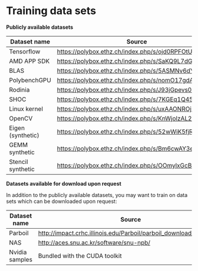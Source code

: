 # Training data sets

**Publicly available datasets**

Dataset name | Source
------------ | -------------
Tensorflow | https://polybox.ethz.ch/index.php/s/ojd0RPFOtUTPPRr
AMD APP SDK | https://polybox.ethz.ch/index.php/s/SaKQ9L7dGs9zJXK
BLAS | https://polybox.ethz.ch/index.php/s/5ASMNv6dYsPKjyQ
PolybenchGPU | https://polybox.ethz.ch/index.php/s/nomO17gdAfHjqFQ
Rodinia | https://polybox.ethz.ch/index.php/s/J93jGpevs0lHsHM
SHOC | https://polybox.ethz.ch/index.php/s/7KGEq1Q45Xg0IeL
Linux kernel | https://polybox.ethz.ch/index.php/s/uxAAONROj1Id65y
OpenCV | https://polybox.ethz.ch/index.php/s/KnWjolzAL2xxKWN
Eigen (synthetic) | https://polybox.ethz.ch/index.php/s/52wWiK5fjRGHLJR
GEMM synthetic | https://polybox.ethz.ch/index.php/s/Bm6cwAY3eVkR6v3
Stencil synthetic | https://polybox.ethz.ch/index.php/s/OOmylxGcBxQM1D3

**Datasets available for download upon request**

In addition to the publicly available datasets, you may want to train on data sets which can be downloaded upon request:

Dataset name | Source
------------ | -------------
Parboil | http://impact.crhc.illinois.edu/Parboil/parboil_download_page.aspx
NAS | http://aces.snu.ac.kr/software/snu-npb/
Nvidia samples | Bundled with the CUDA toolkit
